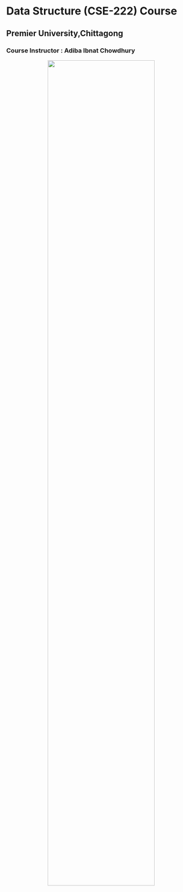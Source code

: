 # Data Structure (CSE-222) Course

## Premier University,Chittagong

### Course Instructor : Adiba Ibnat Chowdhury

<p align="center"> 
<img  width="75%" src="https://ict.iitk.ac.in/wp-content/uploads/Data-Structure-through-C-2.jpg">
</p>
